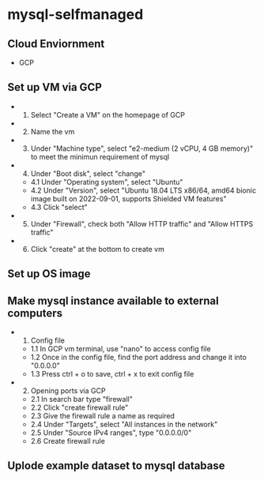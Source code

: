 # mysql-selfmanaged

## Cloud Enviornment
- GCP

## Set up VM via GCP
- 1. Select "Create a VM" on the homepage of GCP
- 2. Name the vm
- 3. Under "Machine type", select "e2-medium (2 vCPU, 4 GB memory)" to meet the minimun requirement of mysql
- 4. Under "Boot disk", select "change"
  - 4.1 Under "Operating system", select "Ubuntu"
  - 4.2 Under "Version", select "Ubuntu 18.04 LTS x86/64, amd64 bionic image built on 2022-09-01, supports Shielded VM features"
  - 4.3 Click "select"
- 5. Under "Firewall", check both "Allow HTTP traffic" and "Allow HTTPS traffic"
- 6. Click "create" at the bottom to create vm
 
## Set up OS image


## Make mysql instance available to external computers
- 1. Config file
  - 1.1 In GCP vm terminal, use "nano" to access config file
  - 1.2 Once in the config file, find the port address and change it into "0.0.0.0"
  - 1.3 Press ctrl + o to save, ctrl + x to exit config file
- 2. Opening ports via GCP
  - 2.1 In search bar type "firewall"
  - 2.2 Click "create firewall rule"
  - 2.3 Give the firewall rule a name as required
  - 2.4 Under "Targets", select "All instances in the network"
  - 2.5 Under "Source IPv4 ranges", type "0.0.0.0/0"
  - 2.6 Create firewall rule

## Uplode example dataset to mysql database
